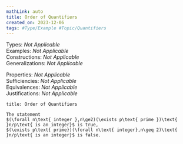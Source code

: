 ```yaml
---
mathLink: auto
title: Order of Quantifiers
created_on: 2023-12-06
tags: #Type/Example #Topic/Quantifiers
---
```

Types: <i>Not Applicable</i>  
Examples: <i>Not Applicable</i>  
Constructions: <i>Not Applicable</i>  
Generalizations: <i>Not Applicable</i>  

Properties: <i>Not Applicable</i>  
Sufficiencies: <i>Not Applicable</i>  
Equivalences: <i>Not Applicable</i>  
Justifications: <i>Not Applicable</i>  

``` ad-Example
title: Order of Quantifiers

The statement
$(\forall n\text{ integer },n\ge2)(\exists p\text{ prime })\text{ }n/p\text{ is an integer}$ is true,
$(\exists p\text{ prime})(\forall n\text{ integer},n\geq 2)\text{ }n/p\text{ is an integer}$ is false.

```
